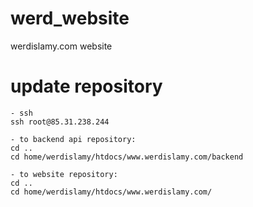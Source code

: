 # werd_website
 werdislamy.com website

# update repository

```
- ssh 
ssh root@85.31.238.244

- to backend api repository:
cd ..
cd home/werdislamy/htdocs/www.werdislamy.com/backend

- to website repository:
cd ..
cd home/werdislamy/htdocs/www.werdislamy.com/

```


